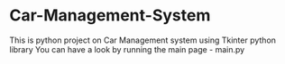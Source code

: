 # Car-Management-System

This is python project on Car Management system using Tkinter python library
You can have a look by running the main page - main.py
